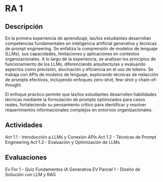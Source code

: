 # RA 1

## Descripción 
En la primera experiencia de aprendizaje, las/los estudiantes desarrollan competencias fundamentales en inteligencia artificial generativa y técnicas de prompt engineering. 
Se enfatiza la comprensión de modelos de lenguaje (LLMs), sus capacidades, limitaciones y aplicaciones en contextos organizacionales. 
A lo largo de la experiencia, se analizan los principios de funcionamiento de los LLMs, diferenciando arquitecturas y evaluando aspectos como precisión, alucinación y eficiencia en el uso de tokens. 
Se trabaja con APIs de modelos de lenguaje, explorando técnicas de redacción de prompts efectivos, incluyendo enfoques zero-shot, few-shot y chain-of-thought. 

El enfoque práctico permite que las/los estudiantes desarrollen habilidades técnicas mediante la formulación de prompts optimizados para casos reales, fortaleciendo su pensamiento crítico para identificar y resolver requerimientos informacionales complejos en entornos organizacionales.

## Actividades

Act 1.1 - Introducción a LLMs y Conexión APIs
Act 1.2 - Técnicas de Prompt Engineering
Act 1.3 - Evaluación y Optimización de LLMs

## Evaluaciones

Ev For 1 - Quiz Fundamentos IA Generativa
EV Parcial 1 - Diseño de Soliución con LLM y RAG